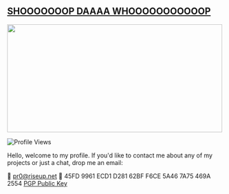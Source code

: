 ## [SHOOOOOOOP DAAAA WHOOOOOOOOOOOP](https://knowyourmeme.com/memes/shoop-da-whoop)
<img  src="https://github.com/ntwrite/ntwrite/assets/110534650/51dbc3b4-9432-4a90-aac9-931269cea321"  width="500"  height="250">

![Profile Views](https://komarev.com/ghpvc/?username=ntwrite&color=dc143c)

Hello, welcome to my profile. If you'd like to contact me about any of my projects or just a chat, drop me an email: 

📩 pr0@riseup.net
🐾 45FD 9961 ECD1 D281 62BF F6CE 5A46 7A75 469A 2554
[PGP Public Key]()
